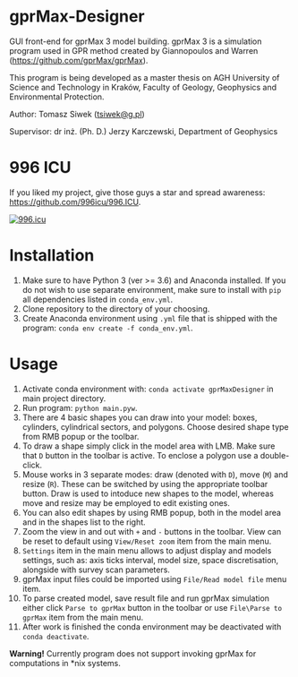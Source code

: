 # gprMax-Designer
GUI front-end for gprMax 3 model building. gprMax 3 is a simulation program used in GPR method created by Giannopoulos and Warren (https://github.com/gprMax/gprMax). 

This program is being developed as a master thesis on AGH University of Science and Technology in Kraków, Faculty of Geology, Geophysics and Environmental Protection.

Author: Tomasz Siwek (tsiwek@g.pl)

Supervisor: dr inż. (Ph. D.) Jerzy Karczewski, Department of Geophysics

# 996 ICU
If you liked my project, give those guys a star and spread awareness: https://github.com/996icu/996.ICU.

[![996.icu](https://img.shields.io/badge/link-996.icu-red.svg)](https://996.icu)

# Installation
1. Make sure to have Python 3 (ver >= 3.6) and Anaconda installed. If you do not wish to use separate environment, make sure to install with `pip` all dependencies listed in `conda_env.yml`.
2. Clone repository to the directory of your choosing.
3. Create Anaconda environment using `.yml` file that is shipped with the program: `conda env create -f conda_env.yml`.

# Usage
1. Activate conda environment with: `conda activate gprMaxDesigner` in main project directory.
2. Run program: `python main.pyw`.
3. There are 4 basic shapes you can draw into your model: boxes, cylinders, cylindrical sectors, and polygons. Choose desired shape type from RMB popup or the toolbar.
4. To draw a shape simply click in the model area with LMB. Make sure that `D` button in the toolbar is active. To enclose a polygon use a double-click.
5. Mouse works in 3 separate modes: draw (denoted with `D`), move (`M`) and resize (`R`). These can be switched by using the appropriate toolbar button. Draw is used to intoduce new shapes to the model, whereas move and resize may be employed to edit existing ones.
6. You can also edit shapes by using RMB popup, both in the model area and in the shapes list to the right.
7. Zoom the view in and out with `+` and `-` buttons in the toolbar. View can be reset to default using `View/Reset zoom` item from the main menu.
8. `Settings` item in the main menu allows to adjust display and models settings, such as: axis ticks interval, model size, space discretisation, alongside with survey scan parameters.
9. gprMax input files could be imported using `File/Read model file` menu item.
10. To parse created model, save result file and run gprMax simulation either click `Parse to gprMax` button in the toolbar or use `File\Parse to gprMax` item from the main menu.
11. After work is finished the conda environment may be deactivated with `conda deactivate`.

__Warning!__ Currently program does not support invoking gprMax for computations in \*nix systems.
